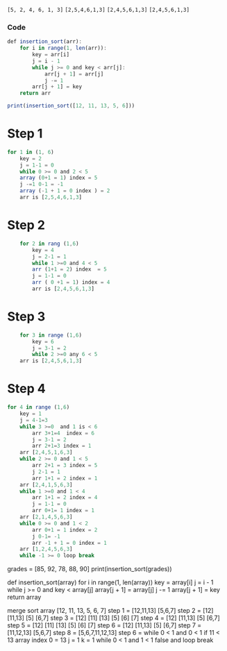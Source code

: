 `[5, 2, 4, 6, 1, 3]`
`[2,5,4,6,1,3]`
`[2,4,5,6,1,3]`
`[2,4,5,6,1,3]`
### Code 
```javascript
def insertion_sort(arr):
    for i in range(1, len(arr)):
        key = arr[i]
        j = i - 1
        while j >= 0 and key < arr[j]:
            arr[j + 1] = arr[j]
            j -= 1
        arr[j + 1] = key
    return arr

print(insertion_sort([12, 11, 13, 5, 6]))
```


# Step 1

```javascript
for 1 in (1, 6)
    key = 2
    j = 1-1 = 0
    while 0 >= 0 and 2 < 5
    array (0+1 = 1) index = 5
    j -=1 0-1 = -1 
    array (-1 + 1 = 0 index ) = 2
    arr is [2,5,4,6,1,3]
```

# Step 2

```javascript
    for 2 in rang (1,6)
        key = 4
        j = 2-1 = 1
        while 1 >=0 and 4 < 5
        arr (1+1 = 2) index  = 5
        j = 1-1 = 0
        arr ( 0 +1 = 1) index = 4
        arr is [2,4,5,6,1,3]
```

# Step 3 

```javascript
    for 3 in range (1,6)
        key = 6
        j = 3-1 = 2
        while 2 >=0 any 6 < 5
    arr is [2,4,5,6,1,3]
``` 

# Step 4

```javascript
for 4 in range (1,6)
    key = 1
    j = 4-1=3
    while 3 >=0  and 1 is < 6
        arr 3+1=4  index = 6
        j = 3-1 = 2
        arr 2+1=3 index = 1
    arr [2,4,5,1,6,3]
    while 2 >= 0 and 1 < 5
        arr 2+1 = 3 index = 5
        j 2-1 = 1
        arr 1+1 = 2 index = 1
    arr [2,4,1,5,6,3]
    while 1 >=0 and 1 < 4
        arr 1+1 = 2 index = 4
        j = 1-1 = 0
        arr 0+1= 1 index = 1
    arr [2,1,4,5,6,3]
    while 0 >= 0 and 1 < 2
        arr 0+1 = 1 index = 2
        j 0-1= -1 
        arr -1 + 1 = 0 index = 1
    arr [1,2,4,5,6,3]
    while -1 >= 0 loop break

```



grades = [85, 92, 78, 88, 90]
print(insertion_sort(grades))

def insertion_sort(array)
  for i in range(1, len(array))
    key = array[i]
    j = i - 1
    while j >= 0 and key < array[j]
      array[j + 1] = array[j]
      j -= 1
    array[j + 1] = key
  return array




merge sort array [12, 11, 13, 5, 6, 7]
  step 1 = [12,11,13]             [5,6,7]
  step 2 = [12] [11,13]           [5] [6,7]
  step 3 = [12] [11] [13]         [5] [6] [7] 
  step 4 = [12] [11,13]           [5] [6,7]
  step 5 = [12] [11] [13]         [5] [6] [7]
  step 6 = [12] [11,13]           [5] [6,7]
  step 7 = [11,12,13]             [5,6,7]
  step 8 = [5,6,7,11,12,13]
  step 6 = 
      while 0 < 1 and 0 < 1
        if 11 < 13
          array index 0 = 13
          j = 1
        k = 1
      while 0 < 1 and 1 < 1 false and loop break 